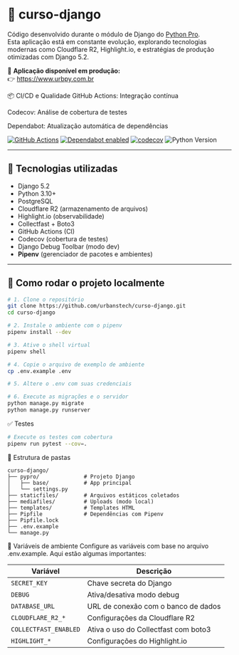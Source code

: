 # 🚀 curso-django

Código desenvolvido durante o módulo de Django do [Python Pro](https://www.python.pro.br).  
Esta aplicação está em constante evolução, explorando tecnologias modernas como Cloudflare R2, Highlight.io, e estratégias de produção otimizadas com Django 5.2.

🔗 **Aplicação disponível em produção:**  
👉 https://www.urbpy.com.br


📦 CI/CD e Qualidade
GitHub Actions: Integração contínua

Codecov: Análise de cobertura de testes

Dependabot: Atualização automática de dependências


[![GitHub Actions](https://github.com/urbanstech/curso-django/actions/workflows/ci.yml/badge.svg)](https://github.com)
[![Dependabot enabled](https://img.shields.io/badge/dependabot-enabled-brightgreen?logo=dependabot)](https://docs.github.com/en/code-security/supply-chain-security/keeping-your-dependencies-updated-automatically)
[![codecov](https://codecov.io/gh/urbanstech/curso-django/branch/main/graph/badge.svg)](https://codecov.io/gh/urbanstech/curso-django)
![Python Version](https://img.shields.io/badge/python-3.10%2B-blue?logo=python)

---

## 🧰 Tecnologias utilizadas

- Django 5.2
- Python 3.10+
- PostgreSQL
- Cloudflare R2 (armazenamento de arquivos)
- Highlight.io (observabilidade)
- Collectfast + Boto3
- GitHub Actions (CI)
- Codecov (cobertura de testes)
- Django Debug Toolbar (modo dev)
- **Pipenv** (gerenciador de pacotes e ambientes)

---

## 🚀 Como rodar o projeto localmente

```bash
# 1. Clone o repositório
git clone https://github.com/urbanstech/curso-django.git
cd curso-django

# 2. Instale o ambiente com o pipenv
pipenv install --dev

# 3. Ative o shell virtual
pipenv shell

# 4. Copie o arquivo de exemplo de ambiente
cp .env.example .env

# 5. Altere o .env com suas credenciais

# 6. Execute as migrações e o servidor
python manage.py migrate
python manage.py runserver
```

✅ Testes
```bash
# Execute os testes com cobertura
pipenv run pytest --cov=.
```


📂 Estrutura de pastas

```text
curso-django/
├── pypro/              # Projeto Django
│   ├── base/           # App principal
│   └── settings.py
├── staticfiles/        # Arquivos estáticos coletados
├── mediafiles/         # Uploads (modo local)
├── templates/          # Templates HTML
├── Pipfile             # Dependências com Pipenv
├── Pipfile.lock
├── .env.example
└── manage.py
```

🧪 Variáveis de ambiente
Configure as variáveis com base no arquivo .env.example.
Aqui estão algumas importantes:

| Variável              | Descrição                                 |
|-----------------------|--------------------------------------------|
| `SECRET_KEY`          | Chave secreta do Django                    |
| `DEBUG`               | Ativa/desativa modo debug                  |
| `DATABASE_URL`        | URL de conexão com o banco de dados        |
| `CLOUDFLARE_R2_*`     | Configurações da Cloudflare R2             |
| `COLLECTFAST_ENABLED` | Ativa o uso do Collectfast com boto3       |
| `HIGHLIGHT_*`         | Configurações do Highlight.io              |



